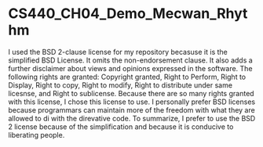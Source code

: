 # CS440_CH04_Demo_Mecwan_Rhythm


I used the BSD 2-clause license for my repository becasuse it is the simplified BSD License. It omits the non-endorsement clause. It also adds a further disclaimer about views and opinions expressed in the software. The following rights are granted: Copyright granted, Right to Perform, Right to Display, Right to copy, Right to modify, Right to distribute under same licesnse, and Right to sublicense. Because there are so many rights granted with this license, I chose this license to use. I personally prefer BSD licenses because programmars can maintain more of the freedom with what they are allowed to di with the direvative code. To summarize, I prefer to use the BSD 2 license because of the simplification and because it is conducive to liberating people. 

